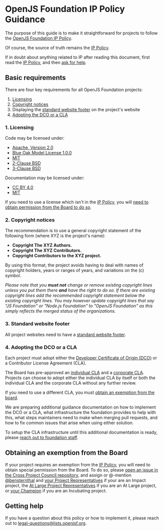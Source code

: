 # OpenJS Foundation IP Policy Guidance

The purpose of this guide is to make it straightforward for projects to follow the [OpenJS Foundation IP Policy][IP Policy].

Of course, the source of truth remains the [IP Policy][].

If in doubt about anything related to IP after reading this document, first read the [IP Policy][], and then [ask for help](#getting-help).

## Basic requirements

There are four key requirements for all OpenJS Foundation projects:

1. [Licensing](#1-licensing)
2. [Copyright notices](#2-copyright-notices)
3. Displaying the [standard website footer](#3-standard-website-footer) on the project's website
4. [Adopting the DCO or a CLA](#4-adopting-the-dco-or-a-cla)

### 1. Licensing

Code may be licensed under:
  * [Apache, Version 2.0](http://www.apache.org/licenses/LICENSE-2.0)
  * [Blue Oak Model License 1.0.0](https://opensource.org/license/blue-oak-model-license/)
  * [MIT](https://opensource.org/licenses/MIT)
  * [2-Clause BSD](https://opensource.org/licenses/BSD-2-Clause)
  * [3-Clause BSD](https://opensource.org/licenses/BSD-3-Clause)

Documentation may be licensed under:
  * [CC BY 4.0](http://creativecommons.org/licenses/by/4.0/)
  * [MIT](https://opensource.org/licenses/MIT)

If you need to use a license which isn't in the [IP Policy][], you will
[need to obtain permission from the Board to do so](#obtaining-an-exemption-from-the-board).

### 2. Copyright notices

The recommendation is to use a general copyright statement of the following form (where XYZ is the project's name):

- **Copyright The XYZ Authors.**
- **Copyright The XYZ Contributors.**
- **Copyright Contributors to the XYZ project.**

By using this format, the project avoids having to deal with names of copyright holders, years or ranges of years, and variations on the (c) symbol.

_Please note that you **must not** change or remove existing copyright lines unless you put them there **and** have the right to do so.
If there are existing copyright lines add the recommended copyright statement below the existing copyright lines.
You may however update copyright lines that say "JS Foundation" or "Node.js Foundation" to "OpenJS Foundation" as this simply reflects the merged status of the organizations._

### 3. Standard website footer

All project websites need to have a [standard website footer][].

### 4. Adopting the DCO or a CLA

Each project must adopt either the [Developer Certificate of Origin (DCO)][DCO] or a Contributor License Agreement (CLA).

The Board has pre-approved an [individual CLA][ICLA] and a [corporate CLA][CCLA].
Projects can choose to adopt either the individual CLA by itself or both the individual CLA and the corporate CLA without any further review.

If you need to use a different CLA, you must
[obtain an exemption from the board](#obtaining-an-exemption-from-the-board).

We are preparing additional guidance documentation on how to implement the DCO or a CLA, what infrastructure the foundation provides to help with this, what steps maintainers need to make when merging pull requests, and how to fix common issues that arise when using either solution.

To setup the CLA infrastructure until this additional documentation is ready, please [reach out to foundation staff](#getting-help).

## Obtaining an exemption from the Board

If your project requires an exemption from the [IP Policy][], you will need to obtain special permission from the Board.
To do so, please [open an issue in the Cross Project Council repository](https://github.com/openjs-foundation/cross-project-council/issues/new?title=Board%20exemption%20request%20for), and assign or @-mention [@bensternthal](https://github.com/bensternthal) and [your Project Representatives](https://github.com/openjs-foundation/cross-project-council#impact-project-representatives) if your are an Impact project, the [At Large Project Representatives](https://github.com/openjs-foundation/cross-project-council#at-large-project-representatives) if you are an At Large project, or [your Champion](https://github.com/openjs-foundation/cross-project-council/blob/HEAD/PROJECT_PROGRESSION.md#application-champion) if you are an Incubating project.

## Getting help

If you have a question about this policy or how to implement it, please reach out to [legal-questions@lists.openjsf.org](mailto:legal-questions@lists.openjsf.org).

[IP Policy]: https://ip-policy.openjsf.org
[DCO]: https://developercertificate.org
[ICLA]: https://individual-cla.openjsf.org
[CCLA]: https://corporate-cla.openjsf.org
[standard website footer]: https://github.com/openjs-foundation/artwork#copyright-notices-for-project-website-footers
